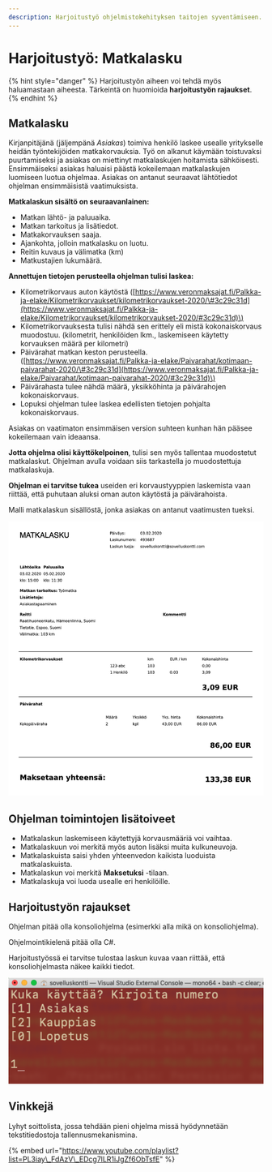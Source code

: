 ```yaml
---
description: Harjoitustyö ohjelmistokehityksen taitojen syventämiseen.
---
```


# Harjoitustyö: Matkalasku

{% hint style="danger" %}
Harjoitustyön aiheen voi tehdä myös haluamastaan aiheesta. Tärkeintä on huomioida **harjoitustyön rajaukset**. 
{% endhint %}

## Matkalasku

Kirjanpitäjänä \(jäljempänä _Asiakas_\) toimiva henkilö laskee usealle yritykselle heidän työntekijöiden matkakorvauksia. Työ on alkanut käymään toistuvaksi puurtamiseksi ja asiakas on miettinyt matkalaskujen hoitamista sähköisesti. Ensimmäiseksi asiakas haluaisi päästä kokeilemaan matkalaskujen luomiseen luotua ohjelmaa. Asiakas on antanut seuraavat lähtötiedot ohjelman ensimmäisistä vaatimuksista.

**Matkalaskun sisältö on seuraavanlainen:**

* Matkan lähtö- ja paluuaika.
* Matkan tarkoitus ja lisätiedot.
* Matkakorvauksen saaja.
* Ajankohta, jolloin matkalasku on luotu.
* Reitin kuvaus ja välimatka \(km\)
* Matkustajien lukumäärä.

**Annettujen tietojen perusteella ohjelman tulisi laskea:**

* Kilometrikorvaus auton käytöstä \([https://www.veronmaksajat.fi/Palkka-ja-elake/Kilometrikorvaukset/kilometrikorvaukset-2020/\#3c29c31d](https://www.veronmaksajat.fi/Palkka-ja-elake/Kilometrikorvaukset/kilometrikorvaukset-2020/#3c29c31d)\)
* Kilometrikorvauksesta tulisi nähdä sen erittely eli mistä kokonaiskorvaus muodostuu. \(kilometrit, henkilöiden lkm., laskemiseen käytetty korvauksen määrä per kilometri\)
* Päivärahat matkan keston perusteella. \([https://www.veronmaksajat.fi/Palkka-ja-elake/Paivarahat/kotimaan-paivarahat-2020/\#3c29c31d](https://www.veronmaksajat.fi/Palkka-ja-elake/Paivarahat/kotimaan-paivarahat-2020/#3c29c31d)\)
* Päivärahasta tulee nähdä määrä, yksikköhinta ja päivärahojen kokonaiskorvaus.
* Lopuksi ohjelman tulee laskea edellisten tietojen pohjalta kokonaiskorvaus. 

Asiakas on vaatimaton ensimmäisen version suhteen kunhan hän pääsee kokeilemaan vain ideaansa.

**Jotta ohjelma olisi käyttökelpoinen**, tulisi sen myös tallentaa muodostetut matkalaskut. Ohjelman avulla voidaan siis tarkastella jo muodostettuja matkalaskuja.

**Ohjelman ei tarvitse tukea** useiden eri korvaustyyppien laskemista vaan riittää, että puhutaan aluksi oman auton käytöstä ja päivärahoista. 

Malli matkalaskun sisällöstä, jonka asiakas on antanut vaatimusten tueksi.

![Esimerkki matkalaskusta](../.gitbook/assets/matkalasku%20%281%29.png)

## Ohjelman toimintojen lisätoiveet

* Matkalaskun laskemiseen käytettyjä korvausmääriä voi vaihtaa.
* Matkalaskuun voi merkitä myös auton lisäksi muita kulkuneuvoja.
* Matkalaskuista saisi yhden yhteenvedon kaikista luoduista matkalaskuista.
* Matkalaskun voi merkitä **Maksetuksi** -tilaan.
* Matkalaskuja voi luoda usealle eri henkilöille.

## Harjoitustyön rajaukset

Ohjelman pitää olla konsoliohjelma \(esimerkki alla mikä on konsoliohjelma\).

Ohjelmointikielenä pitää olla C\#.

Harjoitustyössä ei tarvitse tulostaa laskun kuvaa vaan riittää, että konsoliohjelmasta näkee kaikki tiedot.

![Esimerkki konsoliohjelmasta](../.gitbook/assets/konsolisovellus_01.png)

## Vinkkejä

Lyhyt soittolista, jossa tehdään pieni ohjelma missä hyödynnetään tekstitiedostoja tallennusmekanismina.

{% embed url="https://www.youtube.com/playlist?list=PL3iay\_FdAzV\_EDcg7lLR1iJgZf6ObTsfE" %}








